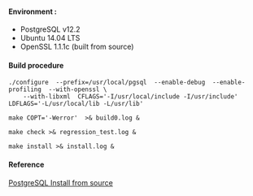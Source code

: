 #### Environment :
* PostgreSQL v12.2
* Ubuntu 14.04 LTS
* OpenSSL 1.1.1c (built from source)


#### Build procedure
```
./configure  --prefix=/usr/local/pgsql  --enable-debug  --enable-profiling  --with-openssl \
    --with-libxml  CFLAGS='-I/usr/local/include -I/usr/include'  LDFLAGS='-L/usr/local/lib -L/usr/lib'
```

```
make COPT='-Werror'  >& build0.log &
```

```
make check >& regression_test.log &
```

```
make install >& install.log &
```


#### Reference
[PostgreSQL Install from source](https://wiki.postgresql.org/wiki/Compile_and_Install_from_source_code#Ubuntu_requirements)
